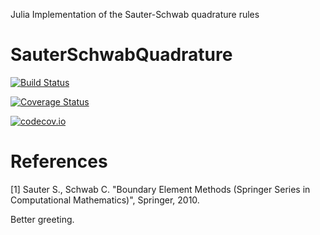 Julia Implementation of the Sauter-Schwab quadrature rules

# SauterSchwabQuadrature

[![Build Status](https://travis-ci.org/krcools/SauterSchwabQuadrature.jl.svg?branch=master)](https://travis-ci.org/krcools/SauterSchwabQuadrature.jl)

[![Coverage Status](https://coveralls.io/repos/krcools/SauterSchwabQuadrature.jl/badge.svg?branch=master&service=github)](https://coveralls.io/github/krcools/SauterSchwabQuadrature.jl?branch=master)

[![codecov.io](http://codecov.io/github/krcools/SauterSchwabQuadrature.jl/coverage.svg?branch=master)](http://codecov.io/github/krcools/SauterSchwabQuadrature.jl?branch=master)

# References

[1] Sauter S., Schwab C. "Boundary Element Methods (Springer Series in Computational Mathematics)",  Springer, 2010.


Better greeting.
